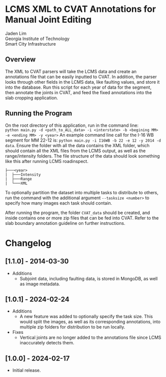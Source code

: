 # LCMS XML to CVAT Annotations for Manual Joint Editing
Jaden Lim  
Georgia Institute of Technology  
Smart City Infrastructure  
## Overview
The XML to CVAT parsers will take the LCMS data and create an annotations file that can be easily inputted to CVAT. In addition, the parser looks through other fields in the LCMS data, like faulting values, and store it into the database. Run this script for each year of data for the segment, then annotate the joints in CVAT, and feed the fixed annotations into the slab cropping application.
## Running the Program
On the root directory of this application, run in the command line:  
`python main.py -d <path_to_ALL_data> -i <interstate> -b <begining MM> -e <ending MM> -y <year>` 
An example command line call for the I-16 WB segment for MM 22-12 is: 
`python main.py -i I16WB -b 22 -e 12 -y 2014 -d data`.
Ensure the folder with all the data contains the XML folder, which should contain all the XML files from the LCMS output, as well as the range/intensity folders. The file structure of the data should look something like this after running LCMS roadinspect. 
```
├───<year>  
|  ├───Intensity  
|  ├───Range  
|  └───XML  
```
To optionally partition the dataset into multiple tasks to distribute to others, run the command with the additional argument `--tasksize <number>` to specify how many images each task should contain.

After running the program, the folder `CVAT_data` should be created, and inside contains one or more zip files that can be fed into CVAT. Refer to the slab boundary annotation guideline on further instructions.


# Changelog
## [1.1.0] - 2014-03-30
* Additions
    * Subjoint data, including faulting data, is stored in MongoDB, as well as image metadata. 
## [1.0.1] - 2024-02-24
* Additions
    * A new feature was added to optionally specify the task size. This would split the images, as well as its corresponding annotations, into multiple zip folders for distribution to be run locally. 
* Fixes
    * Vertical joints are no longer added to the annotations file since LCMS inaccurately detects them.
## [1.0.0] - 2024-02-17
* Initial release. 

